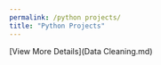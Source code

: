```yaml
---
permalink: /python projects/
title: "Python Projects"
---
```


[View More Details](Data Cleaning.md)
